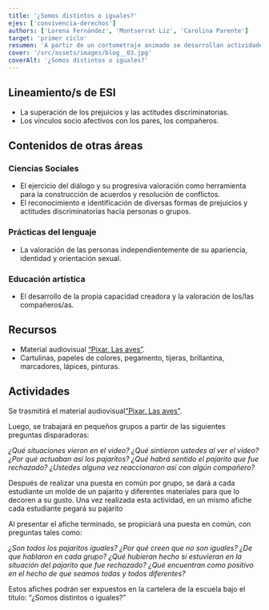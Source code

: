 ```yaml
---
title: '¿Somos distintos o iguales?'
ejes: ['convivencia-derechos']
authors: ['Lorena Fernández', 'Montserrat Liz', 'Carolina Parente']
target: 'primer ciclo'
resumen: 'A partir de un cortometraje animado se desarrollan actividades para reflexionar sobre prejuicios y actitudes discriminatorias, promoviendo el diálogo y la valoración de la diversidad a través de debates y creaciones artísticas grupales.'
cover: '/src/assets/images/blog__03.jpg'
coverAlt: '¿Somos distintos o iguales?'
---
```


## Lineamiento/s de ESI

- La superación de los prejuicios y las actitudes discriminatorias.
- Los vínculos socio afectivos con los pares, los compañeros.

## Contenidos de otras áreas

### Ciencias Sociales

- El ejercicio del diálogo y su progresiva valoración como herramienta para la construcción de acuerdos y resolución de conflictos.
- El reconocimiento e identificación de diversas formas de prejuicios y actitudes discriminatorias hacia personas o grupos.

### Prácticas del lenguaje

- La valoración de las personas independientemente de su apariencia, identidad y orientación sexual.

### Educación artística

- El desarrollo de la propia capacidad creadora y la valoración de los/las compañeros/as.

## Recursos

- Material audiovisual [“Pixar. Las aves”](https://www.youtube.com/watch?v=EtDV9fx8_Dg&list=PLO9HaQ4OL1aLcwNizgeAsL9wAILJ2kWVz&index=3&t=0s).
- Cartulinas, papeles de colores, pegamento, tijeras, brillantina, marcadores, lápices, pinturas.

## Actividades

Se trasmitirá el material audiovisual[“Pixar. Las aves”](https://www.youtube.com/watch?v=EtDV9fx8_Dg&list=PLO9HaQ4OL1aLcwNizgeAsL9wAILJ2kWVz&index=3&t=0s).

Luego, se trabajará en pequeños grupos a partir de las siguientes preguntas disparadoras:

*¿Qué situaciones vieron en el video? ¿Qué sintieron ustedes al ver el video? ¿Por qué actuaban así los pajaritos? ¿Qué habrá sentido el pajarito que fue rechazado? ¿Ustedes alguna vez reaccionaron así con algún compañero?*

Después de realizar una puesta en común por grupo, se dará a cada estudiante un molde de un pajarito y diferentes materiales para que lo decoren a su gusto. Una vez realizada esta actividad, en un mismo afiche cada estudiante pegará su pajarito

Al presentar el afiche terminado, se propiciará una puesta en común, con preguntas tales como:

*¿Son todos los pajaritos iguales? ¿Por qué creen que no son iguales? ¿De que hablaron en cada grupo? ¿Qué hubieran hecho si estuvieran en la situación del pajarito que fue rechazado? ¿Qué encuentran como positivo en el hecho de que seamos todas y todos diferentes?*

Estos afiches podrán ser expuestos en la cartelera de la escuela bajo el título: “¿Somos distintos o iguales?”
